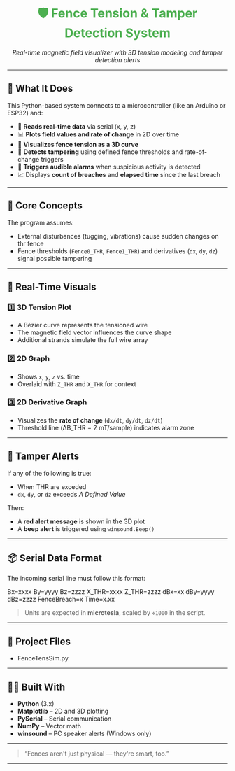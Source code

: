 <h1 align="center" style="color:#4CAF50;">
  🛡️ Fence Tension & Tamper Detection System
</h1>

<p align="center">
  <em>Real-time magnetic field visualizer with 3D tension modeling and tamper detection alerts</em><br>
</p>

---

## 🌟 What It Does

This Python-based system connects to a microcontroller (like an Arduino or ESP32) and:

- 📶 **Reads real-time data** via serial (x, y, z)
- 📊 **Plots field values and rate of change** in 2D over time
- 🧵 **Visualizes fence tension as a 3D curve**
- 🚨 **Detects tampering** using defined fence thresholds and rate-of-change triggers
- 🔔 **Triggers audible alarms** when suspicious activity is detected
- 📈 Displays **count of breaches** and **elapsed time** since the last breach

---

## 🧠 Core Concepts

The program assumes:
- External disturbances (tugging, vibrations) cause sudden changes on thr fence
- Fence thresholds (`Fence0_THR`, `Fence1_THR`) and derivatives (`dx`, `dy`, `dz`) signal possible tampering

---

## 🎥 Real-Time Visuals

### 1️⃣ **3D Tension Plot**
- A Bézier curve represents the tensioned wire
- The magnetic field vector influences the curve shape
- Additional strands simulate the full wire array

### 2️⃣ **2D  Graph**
- Shows `x`, `y`, `z` vs. time  
- Overlaid with `Z_THR` and `X_THR` for context

### 3️⃣ **2D Derivative Graph**
- Visualizes the **rate of change** (`dx/dt`, `dy/dt`, `dz/dt`)
- Threshold line (ΔB_THR = 2 mT/sample) indicates alarm zone

---

## 🚨 Tamper Alerts

If any of the following is true:

- When THR are exceded
- `dx`, `dy`, or `dz` exceeds *A Defined Value*

Then:
- A **red alert message** is shown in the 3D plot
- A **beep alert** is triggered using `winsound.Beep()`

---

## 📦 Serial Data Format

The incoming serial line must follow this format:

Bx=xxxx By=yyyy Bz=zzzz X_THR=xxxx Z_THR=zzzz dBx=xx dBy=yyyy dBz=zzzz FenceBreach=x Time=x.xx


> Units are expected in **microtesla**, scaled by `÷1000` in the script.

---

## 📂 Project Files
- FenceTensSim.py

---

## 👨‍💻 Built With

- **Python** (3.x)
- **Matplotlib** – 2D and 3D plotting
- **PySerial** – Serial communication
- **NumPy** – Vector math
- **winsound** – PC speaker alerts (Windows only)

---


> “Fences aren't just physical — they're smart, too.”

---


